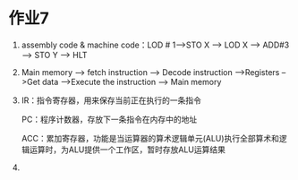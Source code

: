 # 作业7
1. assembly code & machine code：LOD # 1–>STO X –> LOD X –> ADD#3 –> STO Y –> HLT    
2. Main memory –> fetch instruction –> Decode instruction –>Registers –>Get data –>Execute the instruction –> Main memory
3. IR：指令寄存器，用来保存当前正在执行的一条指令    

   PC：程序计数器，存放下一条指令在内存中的地址    

   ACC：累加寄存器，功能是当运算器的算术逻辑单元(ALU)执行全部算术和逻辑运算时，为ALU提供一个工作区，暂时存放ALU运算结果    

4. 